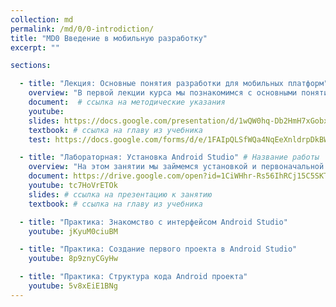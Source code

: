 ```yaml
---
collection: md
permalink: /md/0/0-introdiction/
title: "MD0 Введение в мобильную разработку"
excerpt: ""

sections:

  - title: "Лекция: Основные понятия разработки для мобильных платформ" 
    overview: "В первой лекции курса мы познакомимся с основными понятиями мобильных операционных систем, особенностями разработки приложений для мобильных устройств, инструментальными средствами для разработки, основами архитектуры ОС Android."
    document:  # ссылка на методические указания
    youtube: 
    slides: https://docs.google.com/presentation/d/1wQW0hq-Db2HmH7xGobxnc7ZQP2J2XtSTHiIkkr8omNE/edit?usp=sharing # ссылка на презентацию к занятию
    textbook: # ссылка на главу из учебника
    test: https://docs.google.com/forms/d/e/1FAIpQLSfWQa4NqEeXnldrpDkBWI8sQgfg33w4Kjdb5Sx0PsCtMYdzGA/closedform

  - title: "Лабораторная: Установка Android Studio" # Название работы
    overview: "На этом занятии мы займемся установкой и первоначальной настройкой интегрированной среды разработки Android Studio - основной и самой популярной IDE для разработки приложений для ОС Android." # Пояснительный текст
    document: https://drive.google.com/open?id=1CiWHhr-Rs56IhRCj15C5SKTeqbstlURMOgn0fYcAWf0
    youtube: tc7HoVrETOk
    slides: # ссылка на презентацию к занятию
    textbook: # ссылка на главу из учебника

  - title: "Практика: Знакомство с интерфейсом Android Studio" 
    youtube: jKyuM0ciuBM

  - title: "Практика: Создание первого проекта в Android Studio" 
    youtube: 8p9znyCGyHw

  - title: "Практика: Структура кода Android проекта" 
    youtube: 5v8xEiE1BNg
---
```


